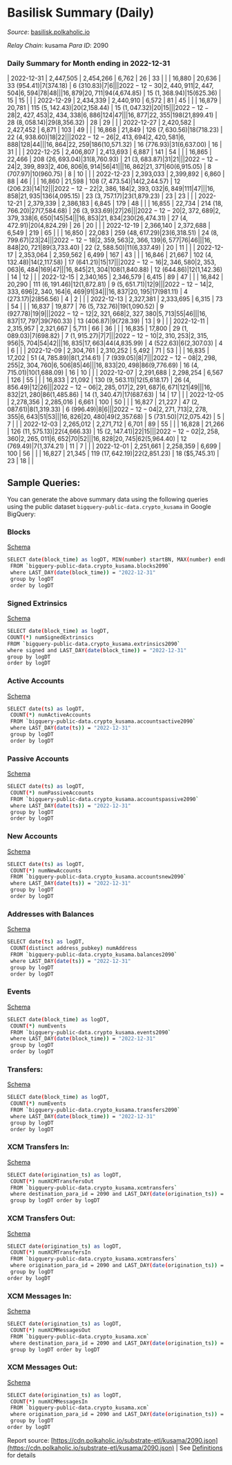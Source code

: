 # Basilisk Summary (Daily)

_Source_: [basilisk.polkaholic.io](https://basilisk.polkaholic.io)

*Relay Chain*: kusama
*Para ID*: 2090



### Daily Summary for Month ending in 2022-12-31


| 2022-12-31 | 2,447,505 | 2,454,266 | 6,762 | 26 | 33 |  |  | 16,880 | 20,636 | 33 ($954.41) | 7 ($374.18) | 6 ($310.83) | 7 | 6 |  |
| 2022-12-30 | 2,440,911 | 2,447,504 | 6,594 | 78 | 48 |  |  | 16,879 | 20,711 | 94 ($4,674.85) | 15 ($1,368.94) | 15 ($625.36) | 15 | 15 |  |
| 2022-12-29 | 2,434,339 | 2,440,910 | 6,572 | 81 | 45 |  |  | 16,879 | 20,781 | 115 ($5,142.43) | 20 ($2,158.44) | 15 ($1,047.32) | 20 | 15 |  |
| 2022-12-28 | 2,427,453 | 2,434,338 | 6,886 | 124 | 47 |  |  | 16,877 | 22,355 | 198 ($21,899.41) | 28 ($8,058.14) | 29 ($8,356.32) | 28 | 29 |  |
| 2022-12-27 | 2,420,582 | 2,427,452 | 6,871 | 103 | 49 |  |  | 16,868 | 21,849 | 126 ($7,630.56) | 18 ($718.23) | 22 ($4,938.60) | 18 | 22 |  |
| 2022-12-26 | 2,413,694 | 2,420,581 | 6,888 | 128 | 44 |  |  | 16,864 | 22,259 | 186 ($10,571.32) | 16 ($776.93) | 31 ($6,637.00) | 16 | 31 |  |
| 2022-12-25 | 2,406,807 | 2,413,693 | 6,887 | 141 | 54 |  |  | 16,865 | 22,466 | 208 ($26,693.04) | 31 ($8,760.93) | 21 ($3,683.87) | 31 | 21 |  |
| 2022-12-24 | 2,399,893 | 2,406,806 | 6,914 | 56 | 41 |  |  | 16,862 | 21,371 | 60 ($6,915.05) | 8 ($707.97) | 10 ($960.75) | 8 | 10 |  |
| 2022-12-23 | 2,393,033 | 2,399,892 | 6,860 | 88 | 46 |  |  | 16,860 | 21,598 | 108 ($7,473.54) | 14 ($2,244.57) | 12 ($206.23) | 14 | 12 |  |
| 2022-12-22 | 2,386,184 | 2,393,032 | 6,849 | 111 | 47 |  |  | 16,858 | 21,935 | 136 ($4,095.15) | 23 ($3,757.17) | 23 ($1,879.23) | 23 | 23 |  |
| 2022-12-21 | 2,379,339 | 2,386,183 | 6,845 | 179 | 48 |  |  | 16,855 | 22,734 | 214 ($18,766.20) | 27 ($7,584.68) | 26 ($3,933.69) | 27 | 26 |  |
| 2022-12-20 | 2,372,689 | 2,379,338 | 6,650 | 145 | 54 |  |  | 16,853 | 21,834 | 230 ($26,474.31) | 27 ($4,472.91) | 20 ($4,824.29) | 26 | 20 |  |
| 2022-12-19 | 2,366,140 | 2,372,688 | 6,549 | 219 | 65 |  |  | 16,850 | 22,083 | 259 ($48,617.29) | 23 ($6,318.51) | 24 ($8,799.67) | 23 | 24 |  |
| 2022-12-18 | 2,359,563 | 2,366,139 | 6,577 | 76 | 46 |  |  | 16,848 | 20,721 | 89 ($3,733.40) | 22 ($2,588.50) | 11 ($6,337.49) | 20 | 11 |  |
| 2022-12-17 | 2,353,064 | 2,359,562 | 6,499 | 167 | 43 |  |  | 16,846 | 21,667 | 102 ($4,132.48) | 14 ($2,117.58) | 17 ($641.21) | 15 | 17 |  |
| 2022-12-16 | 2,346,580 | 2,353,063 | 6,484 | 169 | 47 |  |  | 16,845 | 21,304 | 108 ($1,840.88) | 12 ($644.86) | 12 ($1,142.36) | 14 | 12 |  |
| 2022-12-15 | 2,340,165 | 2,346,579 | 6,415 | 89 | 47 |  |  | 16,842 | 20,290 | 111 ($6,191.46) | 12 ($1,872.81) | 9 ($5,651.71) | 12 | 9 |  |
| 2022-12-14 | 2,333,696 | 2,340,164 | 6,469 | 91 | 34 |  |  | 16,837 | 20,195 | 17 ($981.11) | 4 ($273.17) | 2 ($856.56) | 4 | 2 |  |
| 2022-12-13 | 2,327,381 | 2,333,695 | 6,315 | 73 | 54 |  |  | 16,837 | 19,877 | 76 ($5,732.76) | 19 ($1,090.52) | 9 ($927.78) | 19 | 9 |  |
| 2022-12-12 | 2,321,668 | 2,327,380 | 5,713 | 55 | 46 |  |  | 16,837 | 17,797 | 39 ($760.33) | 13 ($406.87) | 9 ($728.39) | 13 | 9 |  |
| 2022-12-11 | 2,315,957 | 2,321,667 | 5,711 | 66 | 36 |  |  | 16,835 | 17,800 | 29 ($1,089.03) | 7 ($698.82) | 7 ($1,915.27) | 7 | 7 |  |
| 2022-12-10 | 2,310,253 | 2,315,956 | 5,704 | 54 | 42 |  |  | 16,835 | 17,663 | 44 ($4,835.99) | 4 ($522.63) | 6 ($2,307.03) | 4 | 6 |  |
| 2022-12-09 | 2,304,761 | 2,310,252 | 5,492 | 71 | 53 |  |  | 16,835 | 17,202 | 51 ($4,785.89) | 8 ($1,214.61) | 7 ($939.05) | 8 | 7 |  |
| 2022-12-08 | 2,298,255 | 2,304,760 | 6,506 | 85 | 46 |  |  | 16,833 | 20,498 | 86 ($9,776.69) | 16 ($4,715.01) | 10 ($1,688.09) | 16 | 10 |  |
| 2022-12-07 | 2,291,688 | 2,298,254 | 6,567 | 126 | 55 |  |  | 16,833 | 21,092 | 130 ($9,563.11) | 12 ($5,618.17) | 26 ($4,856.49) | 12 | 26 |  |
| 2022-12-06 | 2,285,017 | 2,291,687 | 6,671 | 121 | 49 |  |  | 16,832 | 21,280 | 86 ($1,485.86) | 14 ($1,340.47) | 17 ($687.63) | 14 | 17 |  |
| 2022-12-05 | 2,278,356 | 2,285,016 | 6,661 | 100 | 50 |  |  | 16,827 | 21,227 | 47 ($2,087.61) | 8 ($1,319.33) | 6 ($996.49) | 8 | 6 |  |
| 2022-12-04 | 2,271,713 | 2,278,355 | 6,643 | 51 | 53 |  |  | 16,826 | 20,480 | 49 ($2,357.68) | 5 ($731.50) | 7 ($2,075.42) | 5 | 7 |  |
| 2022-12-03 | 2,265,012 | 2,271,712 | 6,701 | 89 | 55 |  |  | 16,828 | 21,266 | 126 ($11,575.13) | 22 ($4,666.33) | 15 ($2,147.41) | 22 | 15 |  |
| 2022-12-02 | 2,258,360 | 2,265,011 | 6,652 | 70 | 52 |  |  | 16,828 | 20,745 | 62 ($5,964.40) | 12 ($769.49) | 7 ($1,374.21) | 11 | 7 |  |
| 2022-12-01 | 2,251,661 | 2,258,359 | 6,699 | 100 | 56 |  |  | 16,827 | 21,345 | 119 ($17,642.19) | 22 ($2,851.23) | 18 ($5,745.31) | 23 | 18 |  |

## Sample Queries:
You can generate the above summary data using the following queries using the public dataset `bigquery-public-data.crypto_kusama` in Google BigQuery:


### Blocks 

[Schema](https://github.com/colorfulnotion/substrate-etl/blob/main/schema/blocks.json)

```bash
SELECT date(block_time) as logDT, MIN(number) startBN, MAX(number) endBN, COUNT(*) numBlocks 
 FROM `bigquery-public-data.crypto_kusama.blocks2090`  
 where LAST_DAY(date(block_time)) = "2022-12-31" 
 group by logDT 
 order by logDT
```

### Signed Extrinsics 

[Schema](https://github.com/colorfulnotion/substrate-etl/blob/main/schema/extrinsics.json)

```bash
SELECT date(block_time) as logDT, 
COUNT(*) numSignedExtrinsics 
FROM `bigquery-public-data.crypto_kusama.extrinsics2090`  
where signed and LAST_DAY(date(block_time)) = "2022-12-31" 
group by logDT 
order by logDT
```

### Active Accounts 

[Schema](https://github.com/colorfulnotion/substrate-etl/blob/main/schema/accountsactive.json)

```bash
SELECT date(ts) as logDT, 
 COUNT(*) numActiveAccounts 
 FROM `bigquery-public-data.crypto_kusama.accountsactive2090` 
 where LAST_DAY(date(ts)) = "2022-12-31" 
 group by logDT 
 order by logDT
```

### Passive Accounts 

[Schema](https://github.com/colorfulnotion/substrate-etl/blob/main/schema/accountspassive.json)

```bash
SELECT date(ts) as logDT, 
 COUNT(*) numPassiveAccounts 
 FROM `bigquery-public-data.crypto_kusama.accountspassive2090` 
 where LAST_DAY(date(ts)) = "2022-12-31" 
 group by logDT 
 order by logDT
```

### New Accounts 

[Schema](https://github.com/colorfulnotion/substrate-etl/blob/main/schema/accountsnew.json)

```bash
SELECT date(ts) as logDT, 
 COUNT(*) numNewAccounts 
 FROM `bigquery-public-data.crypto_kusama.accountsnew2090` 
 where LAST_DAY(date(ts)) = "2022-12-31" 
 group by logDT
 order by logDT
```

### Addresses with Balances 

[Schema](https://github.com/colorfulnotion/substrate-etl/blob/main/schema/balances.json)

```bash
SELECT date(ts) as logDT,
 COUNT(distinct address_pubkey) numAddress 
 FROM `bigquery-public-data.crypto_kusama.balances2090` 
 where LAST_DAY(date(ts)) = "2022-12-31" 
 group by logDT 
 order by logDT
```

### Events 

[Schema](https://github.com/colorfulnotion/substrate-etl/blob/main/schema/events.json)

```bash
SELECT date(block_time) as logDT, 
 COUNT(*) numEvents 
 FROM `bigquery-public-data.crypto_kusama.events2090` 
 where LAST_DAY(date(block_time)) = "2022-12-31" 
 group by logDT 
 order by logDT
```

### Transfers:

[Schema](https://github.com/colorfulnotion/substrate-etl/blob/main/schema/transfers.json)

```bash
SELECT date(block_time) as logDT, 
 COUNT(*) numEvents 
 FROM `bigquery-public-data.crypto_kusama.transfers2090` 
 where LAST_DAY(date(block_time)) = "2022-12-31" 
 group by logDT 
 order by logDT
```

### XCM Transfers In: 

[Schema](https://github.com/colorfulnotion/substrate-etl/blob/main/schema/xcmtransfers.json)

```bash
SELECT date(origination_ts) as logDT, 
 COUNT(*) numXCMTransfersOut 
 FROM `bigquery-public-data.crypto_kusama.xcmtransfers` 
 where destination_para_id = 2090 and LAST_DAY(date(origination_ts)) = "2022-12-31" 
 group by logDT order by logDT
```

### XCM Transfers Out: 

[Schema](https://github.com/colorfulnotion/substrate-etl/blob/main/schema/xcmtransfers.json)

```bash
SELECT date(origination_ts) as logDT, 
 COUNT(*) numXCMTransfersIn 
 FROM `bigquery-public-data.crypto_kusama.xcmtransfers` 
 where origination_para_id = 2090 and LAST_DAY(date(origination_ts)) = "2022-12-31" 
 group by logDT 
order by logDT
```

### XCM Messages In: 

[Schema](https://github.com/colorfulnotion/substrate-etl/blob/main/schema/xcm.json)

```bash
SELECT date(origination_ts) as logDT, 
 COUNT(*) numXCMMessagesOut 
 FROM `bigquery-public-data.crypto_kusama.xcm` 
 where destination_para_id = 2090 and LAST_DAY(date(origination_ts)) = "2022-12-31" 
 group by logDT order by logDT
```

### XCM Messages Out: 

[Schema](https://github.com/colorfulnotion/substrate-etl/blob/main/schema/xcm.json)

```bash
SELECT date(origination_ts) as logDT, 
 COUNT(*) numXCMMessagesIn 
 FROM `bigquery-public-data.crypto_kusama.xcm` 
 where origination_para_id = 2090 and LAST_DAY(date(origination_ts)) = "2022-12-31" 
 group by logDT 
order by logDT
```


Report source: [https://cdn.polkaholic.io/substrate-etl/kusama/2090.json](https://cdn.polkaholic.io/substrate-etl/kusama/2090.json) | See [Definitions](/DEFINITIONS.md) for details
